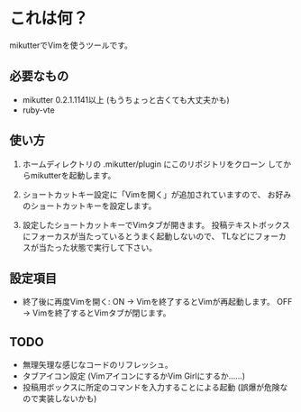 これは何？
==========

mikutterでVimを使うツールです。

必要なもの
----------

* mikutter 0.2.1.1141以上 (もうちょっと古くても大丈夫かも)
* ruby-vte


使い方
------

1. ホームディレクトリの .mikutter/plugin にこのリポジトリをクローン
   してからmikutterを起動します。

2. ショートカットキー設定に「Vimを開く」が追加されていますので、
   お好みのショートカットキーを設定します。

3. 設定したショートカットキーでVimタブが開きます。
   投稿テキストボックスにフォーカスが当たっているとうまく起動しないので、
   TLなどにフォーカスが当たった状態で実行して下さい。

設定項目
--------

* 終了後に再度Vimを開く: ON → Vimを終了するとVimが再起動します。
  OFF → Vimを終了するとVimタブが閉じます。


TODO
----

* 無理矢理な感じなコードのリフレッシュ。
* タブアイコン設定 (VimアイコンにするかVim Girlにするか……)
* 投稿用ボックスに所定のコマンドを入力することによる起動
  (誤爆が危険なので実装しないかも)
